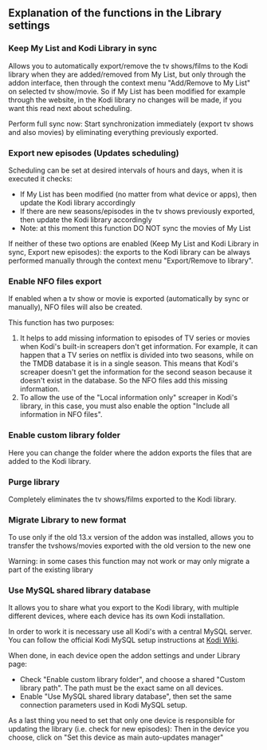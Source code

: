 ## Explanation of the functions in the Library settings

### Keep My List and Kodi Library in sync
Allows you to automatically export/remove the tv shows/films to the Kodi library when they are added/removed from My List, but only through the addon interface, then through the context menu "Add/Remove to My List" on selected tv show/movie. So if My List has been modified for example through the website, in the Kodi library no changes will be made, if you want this read next about scheduling.

Perform full sync now: Start synchronization immediately (export tv shows and also movies) by eliminating everything previously exported.

### Export new episodes (Updates scheduling)
Scheduling can be set at desired intervals of hours and days, when it is executed it checks:
* If My List has been modified (no matter from what device or apps), then update the Kodi library accordingly
* If there are new seasons/episodes in the tv shows previously exported, then update the Kodi library accordingly
* Note: at this moment this function DO NOT sync the movies of My List

If neither of these two options are enabled (Keep My List and Kodi Library in sync, Export new episodes):
the exports to the Kodi library can be always performed manually through the context menu "Export/Remove to library".

### Enable NFO files export
If enabled when a tv show or movie is exported (automatically by sync or manually), NFO files will also be created.

This function has two purposes:
1) It helps to add missing information to episodes of TV series or movies when Kodi's built-in screapers don't get information.
For example, it can happen that a TV series on netflix is divided into two seasons, while on the TMDB database it is in a single season. This means that Kodi's screaper doesn't get the information for the second season because it doesn't exist in the database. So the NFO files add this missing information.
2) To allow the use of the "Local information only" screaper in Kodi's library,
in this case, you must also enable the option "Include all information in NFO files".

### Enable custom library folder
Here you can change the folder where the addon exports the files that are added to the Kodi library.

### Purge library
Completely eliminates the tv shows/films exported to the Kodi library.

### Migrate Library to new format
To use only if the old 13.x version of the addon was installed,
allows you to transfer the tvshows/movies exported with the old version to the new one

Warning: in some cases this function may not work or may only migrate a part of the existing library

### Use MySQL shared library database
It allows you to share what you export to the Kodi library, with multiple different devices, where each device has its own Kodi installation.

In order to work it is necessary use all Kodi's with a central MySQL server. You can follow the official Kodi MySQL setup instructions at [Kodi Wiki](https://kodi.wiki/view/MySQL).

When done, in each device open the addon settings and under Library page:
* Check "Enable custom library folder", and choose a shared "Custom library path". The path must be the exact same on all devices.
* Enable "Use MySQL shared library database", then set the same connection parameters used in Kodi MySQL setup.

As a last thing you need to set that only one device is responsible for updating the library (i.e. check for new episodes):
Then in the device you choose, click on "Set this device as main auto-updates manager"
